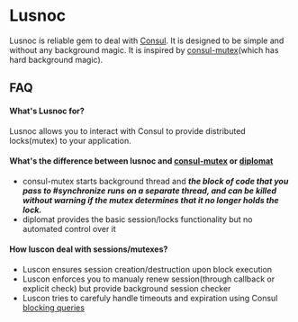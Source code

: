 # Lusnoc

Lusnoc is reliable gem to deal with [Consul](https://www.consul.io). It is designed to be simple and without any background magic.
It is inspired by [consul-mutex](https://github.com/discourse/consul-mutex)(which has hard background magic). 

## FAQ

#### What's Lusnoc for?

Lusnoc allows you to interact with Consul to provide distributed locks(mutex) to your application.

#### What's the difference between lusnoc and [consul-mutex](https://github.com/discourse/consul-mutex) or [diplomat](https://github.com/WeAreFarmGeek/diplomat)
* consul-mutex starts background thread and  ***the block of code that you pass to #synchronize runs on a separate thread, and can be killed without warning if the mutex determines that it no longer holds the lock.***
* diplomat provides the basic session/locks functionality but no automated control over it

#### How luscon deal with sessions/mutexes?
* Luscon ensures session creation/destruction upon block execution
* Luscon enforces you to manualy renew session(through callback or explicit check) but provide background session checker
* Luscon tries to carefuly handle timeouts and expiration using Consul [blocking queries](https://www.consul.io/api/features/blocking.html)
